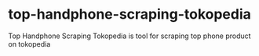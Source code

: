 # top-handphone-scraping-tokopedia
Top Handphone Scraping Tokopedia is tool for scraping top phone product on tokopedia
